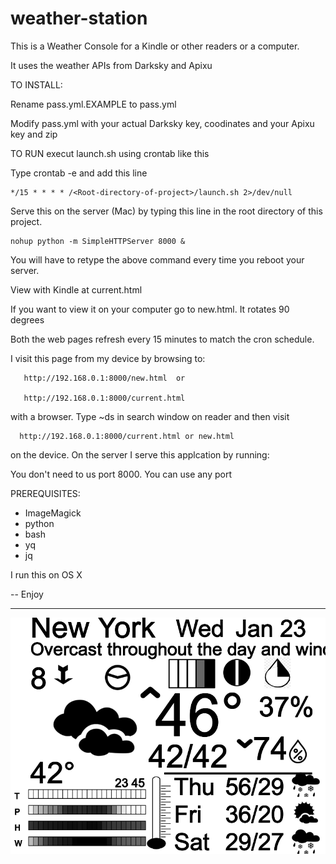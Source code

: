 # weather-station

This is a Weather Console for a Kindle or other readers or a computer. 

It uses the weather APIs from Darksky and Apixu

TO INSTALL:

Rename pass.yml.EXAMPLE to pass.yml

Modify pass.yml with your actual Darksky key, coodinates and your Apixu key and zip

TO RUN execut launch.sh using crontab like this

Type crontab -e and add this line

	*/15 * * * * /<Root-directory-of-project>/launch.sh 2>/dev/null

Serve this on the server (Mac) by typing this line in the root directory of this project.

	nohup python -m SimpleHTTPServer 8000 &

You will have to retype the above command every time you reboot your server.

View with Kindle at current.html

If you want to view it on your computer go to new.html. It rotates 90 degrees

Both the web pages refresh every 15 minutes to match the cron schedule.

I visit this page from my device by browsing to:

   	   http://192.168.0.1:8000/new.html  or

   	   http://192.168.0.1:8000/current.html

with a browser. Type ~ds in search window on reader and then visit

      http://192.168.0.1:8000/current.html or new.html

on the device. On the server I serve this applcation by running:

You don't need to us port 8000. You can use any port

PREREQUISITES:
   - ImageMagick
   - python
   - bash
   - yq
   - jq

I run this on OS X

-- Enjoy

----------------

![alt text](https://raw.githubusercontent.com/tjordanchat/weather-station/master/assets/img.png)


